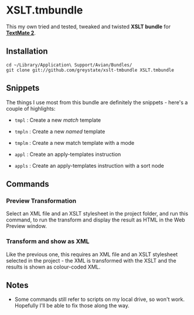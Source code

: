 # XSLT.tmbundle

This my own tried and tested, tweaked and twisted **XSLT bundle** for **[TextMate 2][TM2]**.

[TM2]: http://macromates.com/

## Installation

	cd ~/Library/Application\ Support/Avian/Bundles/
	git clone git://github.com/greystate/xslt-tmbundle XSLT.tmbundle


## Snippets

The things I use most from this bundle are definitely the snippets - here's a couple of highlights:

* `tmpl`	: Create a new *match* template
* `tmpln`	: Create a new *named* template
* `tmplm`	: Create a new match template with a mode

* `appl`	: Create an apply-templates instruction
* `appls`	: Create an apply-templates instruction with a sort node


## Commands

### Preview Transformation

Select an XML file and an XSLT stylesheet in the project folder, and run this command, to run the transform and display the result as HTML in the Web Preview window.

### Transform and show as XML

Like the previous one, this requires an XML file and an XSLT stylesheet selected in the project - the XML is transformed with the XSLT and the results is shown as colour-coded XML.

## Notes

* Some commands still refer to scripts on my local drive, so won't work. Hopefully I'll be able to fix those along the way.

